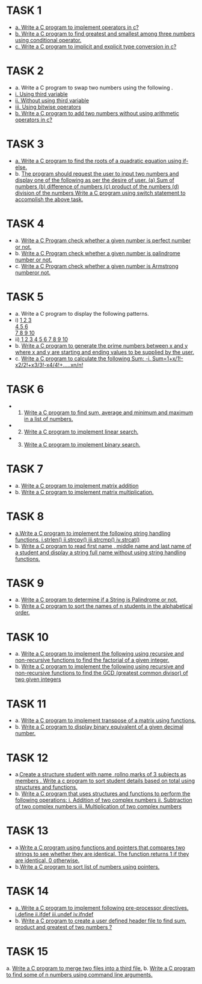 # TASK 1
- [a. Write a C program to implement operators in c?](https://github.com/prabhasg03/Task-Codes/blob/C-language/C%20Language/Task%201/1a.c)
- [b. Write a C program to find greatest and smallest among three numbers using conditional operator.](https://github.com/prabhasg03/Task-Codes/blob/C-language/C%20Language/Task%201/1b.c)
- [c. Write a C program to implicit and explicit type conversion in c?](https://github.com/prabhasg03/Task-Codes/blob/C-language/C%20Language/Task%201/1c.c)
# TASK 2
- a. Write a C program to swap two numbers using the following .
 - [i. Using third variable](https://github.com/prabhasg03/Task-Codes/blob/C-language/C%20Language/Task%202/2a/i.c)
 - [ii. Without using third variable](https://github.com/prabhasg03/Task-Codes/blob/C-language/C%20Language/Task%202/2a/ii.c)
 - [iii. Using bitwise operators](https://github.com/prabhasg03/Task-Codes/blob/C-language/C%20Language/Task%202/2a/iii.c) 
- [b. Write a C program to add two numbers without using arithmetic operators in c?](https://github.com/prabhasg03/Task-Codes/blob/C-language/C%20Language/Task%202/2b.c)
# TASK 3
- [a. Write a C program to find the roots of a quadratic equation using if-else.](https://github.com/prabhasg03/Task-Codes/blob/C-language/C%20Language/Task%203/3a.c)
- b. [The program should request the user to input two numbers and display one of the following as per the desire of user.
   (a) Sum of numbers
   (b) difference of numbers
   (c) product of the numbers
   (d) division of the numbers
  Write a C program using switch statement to accomplish the above task.](https://github.com/prabhasg03/Task-Codes/blob/C-language/C%20Language/Task%203/3b.c)
# TASK 4
- a. [Write a C Program check whether a given number is perfect number or not.](https://github.com/prabhasg03/Task-Codes/blob/C-language/C%20Language/Task%204/4a.c)
- b. [Write a C Program check whether a given number is palindrome number or not.](https://github.com/prabhasg03/Task-Codes/blob/C-language/C%20Language/Task%204/4b.c)
- c. [Write a C Program check whether a given number is Armstrong numberor not.](https://github.com/prabhasg03/Task-Codes/blob/C-language/C%20Language/Task%204/4c.c)
# TASK 5
- a. Write a C program to display the following patterns.
- i) [1
      2 3          
      4 5 6       
      7 8 9 10](https://github.com/prabhasg03/Task-Codes/blob/C-language/C%20Language/Task%205/5a/i.c)
- ii)[  1
       2 3
      4 5 6
     7 8 9 10](https://github.com/prabhasg03/Task-Codes/blob/C-language/C%20Language/Task%205/5a/ii.c)
- b. [Write a C program to generate the prime numbers between x and y where x and y are starting and ending values to be supplied by the user.](https://github.com/prabhasg03/Task-Codes/blob/C-language/C%20Language/Task%205/5b.c)
- c. [Write a C program to calculate the following Sum: 
    -i. Sum=1+x/1!-x2/2!+x3/3!-x4/4!+…..xn/n!](https://github.com/prabhasg03/Task-Codes/blob/C-language/C%20Language/Task%205/5c.c)
# TASK 6
- 1) [Write a C program to find sum, average and minimum and maximum in a list of numbers.](https://github.com/prabhasg03/Task-Codes/blob/C-language/C%20Language/Task%206/1.c)
- 2) [Write a C program to implement linear search.](https://github.com/prabhasg03/Task-Codes/blob/C-language/C%20Language/Task%206/2.c)
- 3) [Write a C program to implement binary search.](https://github.com/prabhasg03/Task-Codes/blob/C-language/C%20Language/Task%206/3.c)
# TASK 7
- a. [Write a C program to implement matrix addition](https://github.com/prabhasg03/Task-Codes/blob/C-language/C%20Language/Task%207/7a.c)
- b. [Write a C program to implement matrix multiplication.](https://github.com/prabhasg03/Task-Codes/blob/C-language/C%20Language/Task%207/7b.c)
# TASK 8
- [a.Write a C program to implement the following string handling functions.
   i.strlen()
   ii.strcpy()
   iii.strcmp()
   iv.strcat()](https://github.com/prabhasg03/Task-Codes/tree/C-language/C%20Language/Task%208/8a.c)
- b. [Write a C program to read first name , middle name and last name of a student and display a string full name without using string handling functions.](https://github.com/prabhasg03/Task-Codes/tree/C-language/C%20Language/Task%208/8b.c)
# TASK 9
- a. [Write a C program to determine if a String is Palindrome or not.](https://github.com/prabhasg03/Task-Codes/blob/C-language/C%20Language/Task%209/9a.c)
- b. [Write a C program to sort the names of n students in the alphabetical order.](https://github.com/prabhasg03/Task-Codes/blob/C-language/C%20Language/Task%209/9b.c) 
# TASK 10
- a. [Write a C program to implement the following using recursive and non-recursive functions to find the factorial of a given integer.](https://github.com/prabhasg03/Task-Codes/blob/C-language/C%20Language/Task%2010/10a.c)
- b. [Write a C program to implement the following using recursive and non-recursive functions to find the GCD (greatest common divisor) of two given integers](https://github.com/prabhasg03/Task-Codes/blob/C-language/C%20Language/Task%2010/10b.c)
# TASK 11
- a. [Write a C program to implement transpose of a matrix using functions.](https://github.com/prabhasg03/Task-Codes/blob/C-language/C%20Language/Task%2011/11a.c)
- b. [Write a C program to display binary equivalent of a given decimal number.](https://github.com/prabhasg03/Task-Codes/blob/C-language/C%20Language/Task%2011/11b.c)
# TASK 12
- a.[Create a structure student with name ,rollno,marks of 3 subjects as members . Write a c program to sort student details based on total using structures and functions.](https://github.com/prabhasg03/Task-Codes/blob/C-language/C%20Language/Task%2012/12a.c)
- b. [Write a C program that uses structures and functions to perform the following operations: 
  i. Addition of two complex numbers
  ii. Subtraction of two complex numbers 
  iii. Multiplication of two complex numbers](https://github.com/prabhasg03/Task-Codes/blob/C-language/C%20Language/Task%2012/12b.c) 
# TASK 13
- a.[Write a C program using functions and pointers that compares two strings to see whether they are identical. The function returns 1 if they are identical, 0 otherwise.](https://github.com/prabhasg03/Task-Codes/blob/C-language/C%20Language/Task%2013/13a.c) 
- b.[Write a C program to sort list of numbers using pointers.](https://github.com/prabhasg03/Task-Codes/blob/C-language/C%20Language/Task%2013/13b.c)
# TASK 14
- [a. Write a C program to implement following pre-processor directives.
  i.define
  ii.ifdef
  iii.undef
  iv.ifndef](https://github.com/prabhasg03/Task-Codes/blob/C-language/C%20Language/Task%2014/14.c)
- b. [Write a C program to create a user defined header file to find sum, product and greatest of two numbers ?](https://github.com/prabhasg03/Task-Codes/tree/C-language/C%20Language/Task%2014/14b)
# TASK 15
a. [Write a C program to merge two files into a third file.](https://github.com/prabhasg03/Task-Codes/tree/C-language/C%20Language/Task%2015/15a/15a.c)
b. [Write a C program to find some of n numbers using command line arguments.](https://github.com/prabhasg03/Task-Codes/tree/C-language/C%20Language/Task%2015/15b.c)
